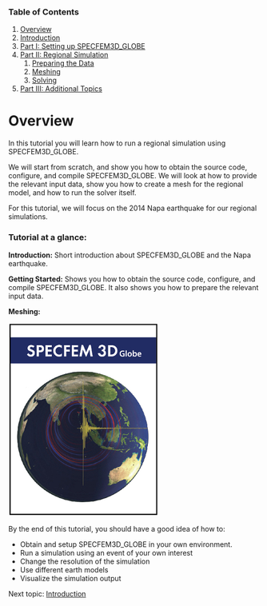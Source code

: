 
### Table of Contents
1. [Overview](/index.md)
2. [Introduction](/intro_specfem.md)
3. [Part I: Setting up SPECFEM3D_GLOBE](/partI.md)
4. [Part II: Regional Simulation](/partII.md)
    1. [Preparing the Data](/prep_data.md)
    2. [Meshing](/mesh.md)
    3. [Solving](/solve.md)
5. [Part III: Additional Topics](/partIII.md)

# Overview

In this tutorial you will learn how to run a regional simulation using
SPECFEM3D_GLOBE.

We will start from scratch, and show you how to obtain the source code,
configure, and compile SPECFEM3D_GLOBE. We will look at how to provide the
relevant input data, show you how to create a mesh for the regional model, and
how to run the solver itself.

For this tutorial, we will focus on the 2014 Napa earthquake for our regional
simulations.

### Tutorial at a glance:

**Introduction:** Short introduction about SPECFEM3D_GLOBE and the Napa
earthquake.

**Getting Started:** Shows you how to obtain the source code, configure, and
compile SPECFEM3D_GLOBE. It also shows you how to prepare the relevant input
data.

**Meshing:**


![SPECFEM3D_GLOBE](/Fig/cover-small.jpeg)


By the end of this tutorial, you should have a good idea of how to:
* Obtain and setup SPECFEM3D_GLOBE in your own environment.
* Run a simulation using an event of your own interest
* Change the resolution of the simulation
* Use different earth models
* Visualize the simulation output


Next topic: [Introduction](/intro_specfem.md)
